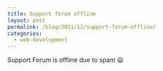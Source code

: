 ```yaml
---
title: Support forum offline
layout: post
permalink: /blog/2011/12/support-forum-offline/
categories:
  - web-development
---
```

Support Forum is offline due to spam :frowning:
